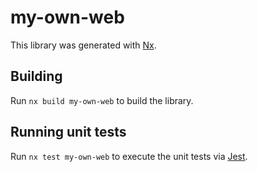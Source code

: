 # my-own-web

This library was generated with [Nx](https://nx.dev).

## Building

Run `nx build my-own-web` to build the library.

## Running unit tests

Run `nx test my-own-web` to execute the unit tests via [Jest](https://jestjs.io).
